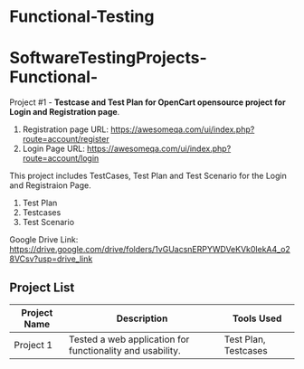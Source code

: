 # Functional-Testing
# SoftwareTestingProjects-Functional-


Project #1 -  **Testcase and Test Plan for OpenCart opensource project for Login and Registration page**.

1. Registration page URL: https://awesomeqa.com/ui/index.php?route=account/register
2. Login Page URL: https://awesomeqa.com/ui/index.php?route=account/login


This project includes TestCases, Test Plan and Test Scenario for the Login and Registraion Page.
1. Test Plan
2. Testcases
3. Test Scenario 
   



Google Drive Link: https://drive.google.com/drive/folders/1vGUacsnERPYWDVeKVk0lekA4_o28VCsv?usp=drive_link



## Project List

| Project Name | Description | Tools Used |
|--------------|-------------|------------|
| Project 1    | Tested a web application for functionality and usability. | Test Plan, Testcases |

